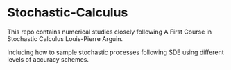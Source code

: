 # Stochastic-Calculus
This repo contains numerical studies closely following A First Course in Stochastic Calculus Louis-Pierre Arguin.

Including how to sample stochastic processes following SDE using different levels of accuracy schemes.

